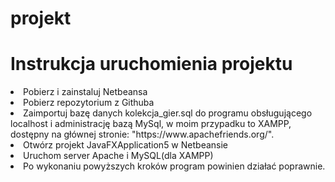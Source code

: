 # projekt
<h1> Instrukcja uruchomienia projektu</h1>
<li> Pobierz i zainstaluj Netbeansa </li>
<li> Pobierz repozytorium z Githuba </li>
<li> Zaimportuj bazę danych kolekcja_gier.sql do programu obsługującego localhost i administrację bazą MySql, w moim przypadku to XAMPP,        dostępny na głównej stronie: "https://www.apachefriends.org/".</li>
<li> Otwórz projekt JavaFXApplication5 w Netbeansie</li>
<li> Uruchom server Apache i MySQL(dla XAMPP)
<li> Po wykonaniu powyższych kroków program powinien działać poprawnie.</li>
